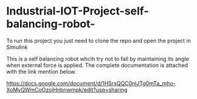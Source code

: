 # Industrial-IOT-Project-self-balancing-robot-
To run this project you just need to clone the repo and open the project in Simulink

This is a self balancing robot whcih try not to fall by maintaining its angle when external force is applied. The complete documentation is attached with the link mention below.

https://docs.google.com/document/d/1HSrsQQC0nlJTg0mTa_mho-XoMvQWmCoOzoiHnbnwmpk/edit?usp=sharing
